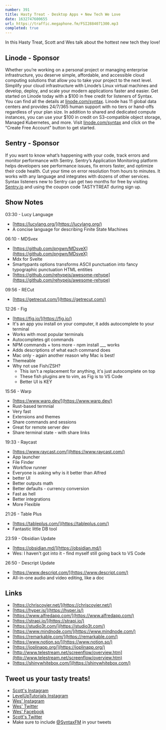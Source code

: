 ```yaml
---
number: 391
title: Hasty Treat - Desktop Apps + New Tech We Love
date: 1632747600655
url: https://traffic.megaphone.fm/FSI2884071300.mp3
completed: true
---
```


In this Hasty Treat, Scott and Wes talk about the hottest new tech they love! 

## Linode - Sponsor
Whether you’re working on a personal project or managing enterprise infrastructure, you deserve simple, affordable, and accessible cloud computing solutions that allow you to take your project to the next level. Simplify your cloud infrastructure with Linode’s Linux virtual machines and develop, deploy, and scale your modern applications faster and easier. Get started on Linode today with a $100 in free credit for listeners of Syntax. You can find all the details at [linode.com/syntax](https://linode.com/syntax). Linode has 11 global data centers and provides 24/7/365 human support with no tiers or hand-offs regardless of your plan size. In addition to shared and dedicated compute instances, you can use your $100 in credit on S3-compatible object storage, Managed Kubernetes, and more. Visit [linode.com/syntax](https://linode.com/syntax) and click on the “Create Free Account” button to get started.

## Sentry - Sponsor
If you want to know what’s happening with your code, track errors and monitor performance with Sentry. Sentry’s Application Monitoring platform helps developers see performance issues, fix errors faster, and optimize their code health. Cut your time on error resolution from hours to minutes. It works with any language and integrates with dozens of other services. Syntax listeners new to Sentry can get two months for  free by visiting [Sentry.io](https://sentry.io) and using the coupon code TASTYTREAT during sign up.

## Show Notes
03:30 - Lucy Language
* [https://lucylang.org/](https://lucylang.org/)
* A concise language for describing Finite State Machines

06:10 - MDSvex
* [https://github.com/pngwn/MDsveX](https://github.com/pngwn/MDsveX)
* Mdx for Svelte
* Smartypants options transforms ASCII punctuation into fancy typographic punctuation HTML entities
* [https://github.com/rehypejs/awesome-rehype](https://github.com/rehypejs/awesome-rehype)

09:56 - RECut
* [https://getrecut.com/](https://getrecut.com/)

12:26 - Fig
* [https://fig.io/](https://fig.io/)
* It's an app you install on your computer, it adds autocomplete to your terminal
* Works with most popular terminals
* Autocompletes git commands
* NPM commands + tons more - npm install ___ works
* Adds descriptions of what each command does
* Mac only - again another reason why Mac is best!
* Themeable
* Why not use Fish/ZSH?
  * This isn't a replacement for anything, it's just autocomplete on top
  * These fish plugins are to vim, as Fig is to VS Code
  * Better UI is KEY

15:56 - Warp
* [https://www.warp.dev/](https://www.warp.dev/)
* Rust-based termnial
* Very fast
* Extensions and themes
* Share commands and sessions
* Great for remote server dev
* Share terminal state - with share links

19:33 - Raycast
* [https://www.raycast.com/](https://www.raycast.com/)
* App launcher
* File Finder
* Workflow runner
* Everyone is asking why is it better than Alfred
* better UI
* Better outputs math
* Better defaults - currency conversion
* Fast as hell
* Better integrations
* More Flexible

21:26 - Table Plus
* [https://tableplus.com/](https://tableplus.com/)
* Fantastic little DB tool

23:59 - Obsidian Update
* [https://obsidian.md/](https://obsidian.md/)
* Wes: I haven't got into it - find myself still going back to VS Code

26:50 - Descript Update
* [https://www.descript.com/](https://www.descript.com/)
* All-in-one audio and video editing, like a doc

## Links
* [https://chriscoyier.net/](https://chriscoyier.net/)
* [https://hyper.is/](https://hyper.is/)
* [https://www.alfredapp.com/](https://www.alfredapp.com/)
* [https://strapi.io/](https://strapi.io/)
* [https://studio3t.com/](https://studio3t.com/)
* [https://www.mindnode.com/](https://www.mindnode.com/)
* [https://remarkable.com/](https://remarkable.com/)
* [https://www.notion.so/](https://www.notion.so/)
* [https://joplinapp.org/](https://joplinapp.org/)
* [http://www.telestream.net/screenflow/overview.htm](http://www.telestream.net/screenflow/overview.htm)
* [https://shinywhitebox.com/](https://shinywhitebox.com/)

## Tweet us your tasty treats!
* [Scott's Instagram](https://www.instagram.com/stolinski/)
* [LevelUpTutorials Instagram](https://www.instagram.com/LevelUpTutorials/)
* [Wes' Instagram](https://www.instagram.com/wesbos/)
* [Wes' Twitter](https://twitter.com/wesbos)
* [Wes' Facebook](https://www.facebook.com/wesbos.developer)
* [Scott's Twitter](https://twitter.com/stolinski)
* Make sure to include [@SyntaxFM](https://twitter.com/SyntaxFM) in your tweets